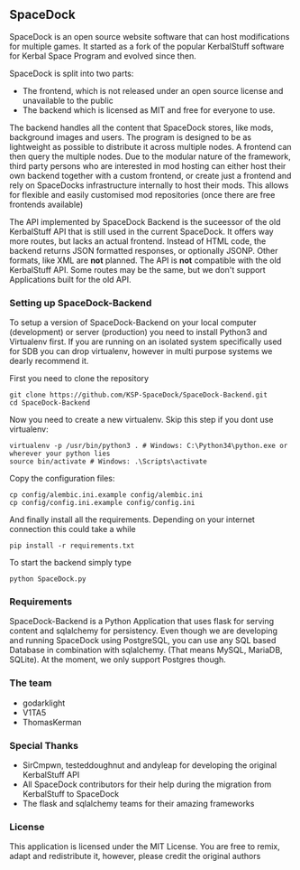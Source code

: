 ## SpaceDock
SpaceDock is an open source website software that can host modifications for multiple games. It started as a fork of the popular KerbalStuff software for Kerbal Space Program and evolved since then.

SpaceDock is split into two parts:
* The frontend, which is not released under an open source license and unavailable to the public
* The backend which is licensed as MIT and free for everyone to use.

The backend handles all the content that SpaceDock stores, like mods, background images and users. The program is designed to be as lightweight as possible to distribute it across multiple nodes. A frontend can then query the multiple nodes. Due to the modular nature of the framework, third party persons who are interested in mod hosting can either host their own backend together with a custom frontend, or create just a frontend and rely on SpaceDocks infrastructure internally to host their mods. This allows for flexible and easily customised mod repositories (once there are free frontends available)

The API implemented by SpaceDock Backend is the suceessor of the old KerbalStuff API that is still used in the current SpaceDock. It offers way more routes, but lacks an actual frontend. Instead of HTML code, the backend returns JSON formatted responses, or optionally JSONP. Other formats, like XML are **not** planned. The API is **not** compatible with the old KerbalStuff API. Some routes may be the same, but we don't support Applications built for the old API.

### Setting up SpaceDock-Backend
To setup a version of SpaceDock-Backend on your local computer (development) or server (production) you need to install Python3 and Virtualenv first. If you are running on an isolated system specifically used for SDB you can drop virtualenv, however in multi purpose systems we dearly recommend it.

First you need to clone the repository
```
git clone https://github.com/KSP-SpaceDock/SpaceDock-Backend.git
cd SpaceDock-Backend
```

Now you need to create a new virtualenv. Skip this step if you dont use virtualenv:
```
virtualenv -p /usr/bin/python3 . # Windows: C:\Python34\python.exe or wherever your python lies
source bin/activate # Windows: .\Scripts\activate
```

Copy the configuration files:
```
cp config/alembic.ini.example config/alembic.ini
cp config/config.ini.example config/config.ini
```

And finally install all the requirements. Depending on your internet connection this could take a while
```
pip install -r requirements.txt
```

To start the backend simply type
```
python SpaceDock.py
```

### Requirements
SpaceDock-Backend is a Python Application that uses flask for serving content and sqlalchemy for persistency. Even though we are developing and running SpaceDock using PostgreSQL, you can use any SQL based Database in combination with sqlalchemy. (That means MySQL, MariaDB, SQLite). At the moment, we only support Postgres though.

### The team
* godarklight
* V1TA5
* ThomasKerman

### Special Thanks
* SirCmpwn, testeddoughnut and andyleap for developing the original KerbalStuff API
* All SpaceDock contributors for their help during the migration from KerbalStuff to SpaceDock
* The flask and sqlalchemy teams for their amazing frameworks

### License
This application is licensed under the MIT License. You are free to remix, adapt and redistribute it, however, please credit the original authors